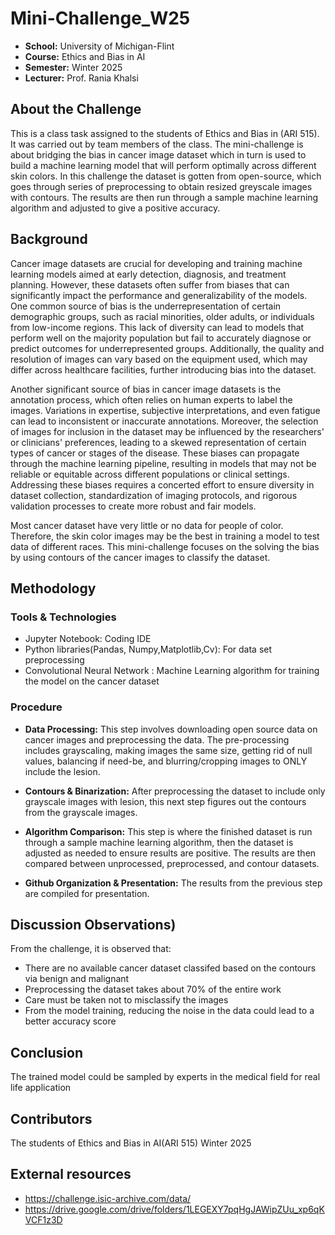 #  Mini-Challenge_W25

- **School:** University of Michigan-Flint
- **Course:** Ethics and Bias in AI 
- **Semester:** Winter 2025
- **Lecturer:** Prof. Rania Khalsi 

## About the Challenge
This is a class task assigned to the students of Ethics and Bias in (ARI 515). It was carried out by team members of the class. 
The mini-challenge is about bridging the bias in cancer image dataset which in turn is used to build a machine learning model that will perform optimally across different skin colors. In this challenge the dataset is gotten from open-source, which goes through series of preprocessing to obtain resized greyscale images with contours. The results are then run through a sample machine learning algorithm and adjusted to give a positive accuracy.

## Background

Cancer image datasets are crucial for developing and training machine learning models aimed at early detection, diagnosis, and treatment planning. However, these datasets often suffer from biases that can significantly impact the performance and generalizability of the models. One common source of bias is the underrepresentation of certain demographic groups, such as racial minorities, older adults, or individuals from low-income regions. This lack of diversity can lead to models that perform well on the majority population but fail to accurately diagnose or predict outcomes for underrepresented groups. Additionally, the quality and resolution of images can vary based on the equipment used, which may differ across healthcare facilities, further introducing bias into the dataset.

Another significant source of bias in cancer image datasets is the annotation process, which often relies on human experts to label the images. Variations in expertise, subjective interpretations, and even fatigue can lead to inconsistent or inaccurate annotations. Moreover, the selection of images for inclusion in the dataset may be influenced by the researchers' or clinicians' preferences, leading to a skewed representation of certain types of cancer or stages of the disease. These biases can propagate through the machine learning pipeline, resulting in models that may not be reliable or equitable across different populations or clinical settings. Addressing these biases requires a concerted effort to ensure diversity in dataset collection, standardization of imaging protocols, and rigorous validation processes to create more robust and fair models.

Most cancer dataset have very little or no data for people of color. Therefore, the skin color images may be the best in training a model to test data of different races. This mini-challenge focuses on the solving the bias by using contours of the cancer images to classify the dataset.

## Methodology


### Tools & Technologies
- Jupyter Notebook: Coding IDE
- Python libraries(Pandas, Numpy,Matplotlib,Cv): For data set preprocessing
- Convolutional Neural Network : Machine Learning algorithm for training the model on the cancer dataset


### Procedure

- **Data Processing:** This step involves downloading open source data on cancer images and preprocessing the data. The pre-processing includes grayscaling, making images the same size, getting rid of null values, balancing if need-be, and blurring/cropping images to ONLY include the lesion.

- **Contours & Binarization:** After preprocessing the dataset to include only grayscale images with lesion, this next step figures out the contours from the grayscale images.
  
- **Algorithm Comparison:** This step is where the finished dataset is run through a sample machine learning algorithm, then the dataset is adjusted as needed to ensure results are positive. The results are then compared between unprocessed, preprocessed, and contour datasets.
  
- **Github Organization & Presentation:** The results from the previous step are compiled for presentation.

## Discussion Observations)
From the challenge, it is observed that:
- There are no available cancer dataset classifed based on the contours via benign and malignant
- Preprocessing the dataset takes about 70% of the entire work
- Care must be taken not to misclassify the images
- From the model training, reducing the noise in the data could lead to a better accuracy score


## Conclusion
The trained model could be sampled by experts in the medical field for real life application 


## Contributors
The students of Ethics and Bias in  AI(ARI 515) Winter 2025


## External resources
- https://challenge.isic-archive.com/data/
- https://drive.google.com/drive/folders/1LEGEXY7pqHgJAWipZUu_xp6qKVCF1z3D

